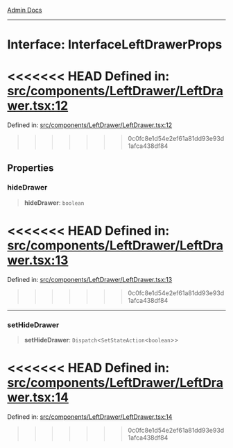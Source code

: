 [Admin Docs](/)

***

# Interface: InterfaceLeftDrawerProps

<<<<<<< HEAD
Defined in: [src/components/LeftDrawer/LeftDrawer.tsx:12](https://github.com/abhassen44/talawa-admin/blob/285f7384c3d26b5028a286d84f89b85120d130a2/src/components/LeftDrawer/LeftDrawer.tsx#L12)
=======
Defined in: [src/components/LeftDrawer/LeftDrawer.tsx:12](https://github.com/PalisadoesFoundation/talawa-admin/blob/main/src/components/LeftDrawer/LeftDrawer.tsx#L12)
>>>>>>> 0c0fc8e1d54e2ef61a81dd93e93d1afca438df84

## Properties

### hideDrawer

> **hideDrawer**: `boolean`

<<<<<<< HEAD
Defined in: [src/components/LeftDrawer/LeftDrawer.tsx:13](https://github.com/abhassen44/talawa-admin/blob/285f7384c3d26b5028a286d84f89b85120d130a2/src/components/LeftDrawer/LeftDrawer.tsx#L13)
=======
Defined in: [src/components/LeftDrawer/LeftDrawer.tsx:13](https://github.com/PalisadoesFoundation/talawa-admin/blob/main/src/components/LeftDrawer/LeftDrawer.tsx#L13)
>>>>>>> 0c0fc8e1d54e2ef61a81dd93e93d1afca438df84

***

### setHideDrawer

> **setHideDrawer**: `Dispatch`\<`SetStateAction`\<`boolean`\>\>

<<<<<<< HEAD
Defined in: [src/components/LeftDrawer/LeftDrawer.tsx:14](https://github.com/abhassen44/talawa-admin/blob/285f7384c3d26b5028a286d84f89b85120d130a2/src/components/LeftDrawer/LeftDrawer.tsx#L14)
=======
Defined in: [src/components/LeftDrawer/LeftDrawer.tsx:14](https://github.com/PalisadoesFoundation/talawa-admin/blob/main/src/components/LeftDrawer/LeftDrawer.tsx#L14)
>>>>>>> 0c0fc8e1d54e2ef61a81dd93e93d1afca438df84
